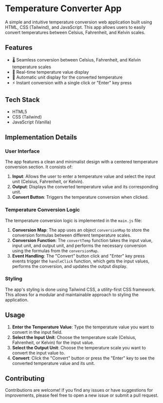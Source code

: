 # Temperature Converter App

A simple and intuitive temperature conversion web application built using HTML, CSS (Tailwind), and JavaScript. This app allows users to easily convert temperatures between Celsius, Fahrenheit, and Kelvin scales.

## Features

- 🌡️ Seamless conversion between Celsius, Fahrenheit, and Kelvin temperature scales
- 🔢 Real-time temperature value display
- 🔢 Automatic unit display for the converted temperature
- ⚡ Instant conversion with a single click or "Enter" key press

## Tech Stack

- HTML5
- CSS (Tailwind)
- JavaScript (Vanilla)

## Implementation Details

### User Interface
The app features a clean and minimalist design with a centered temperature conversion section. It consists of:

1. **Input**: Allows the user to enter a temperature value and select the input unit (Celsius, Fahrenheit, or Kelvin).
2. **Output**: Displays the converted temperature value and its corresponding unit.
3. **Convert Button**: Triggers the temperature conversion when clicked.

### Temperature Conversion Logic
The temperature conversion logic is implemented in the `main.js` file:

1. **Conversion Map**: The app uses an object `conversionMap` to store the conversion formulas between different temperature scales.
2. **Conversion Function**: The `convertTemp` function takes the input value, input unit, and output unit, and performs the necessary conversion using the formulas from the `conversionMap`.
3. **Event Handling**: The "Convert" button click and "Enter" key press events trigger the `handleClick` function, which gets the input values, performs the conversion, and updates the output display.

### Styling
The app's styling is done using Tailwind CSS, a utility-first CSS framework. This allows for a modular and maintainable approach to styling the application.

## Usage

1. **Enter the Temperature Value**: Type the temperature value you want to convert in the input field.
2. **Select the Input Unit**: Choose the temperature scale (Celsius, Fahrenheit, or Kelvin) for the input value.
3. **Select the Output Unit**: Choose the temperature scale you want to convert the input value to.
4. **Convert**: Click the "Convert" button or press the "Enter" key to see the converted temperature value and its unit.

## Contributing

Contributions are welcome! If you find any issues or have suggestions for improvements, please feel free to open a new issue or submit a pull request.